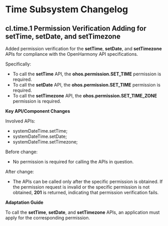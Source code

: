 # Time Subsystem Changelog

## cl.time.1 Permission Verification Adding for setTime, setDate, and setTimezone

Added permission verification for the **setTime**, **setDate**, and **setTimezone** APIs for compliance with the OpenHarmony API specifications.

Specifically:

  - To call the **setTime** API, the **ohos.permission.SET_TIME** permission is required.
  - To call the **setDate** API, the **ohos.permission.SET_TIME** permission is required.
  - To call the **setTimezone** API, the **ohos.permission.SET_TIME_ZONE** permission is required.

**Key API/Component Changes**

Involved APIs:

  - systemDateTime.setTime;
  - systemDateTime.setDate;
  - systemDateTime.setTimezone;

Before change:
  - No permission is required for calling the APIs in question.

After change:
  - The APIs can be called only after the specific permission is obtained. If the permission request is invalid or the specific permission is not obtained, **201** is returned, indicating that permission verification fails.

**Adaptation Guide**

To call the **setTime**, **setDate**, and **setTimezone** APIs, an application must apply for the corresponding permission.
